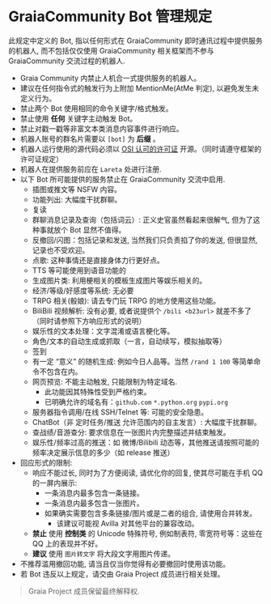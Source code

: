 # GraiaCommunity Bot 管理规定

此规定中定义的 Bot, 指以任何形式在 GraiaCommunity 即时通讯过程中提供服务的机器人, 
而不包括仅仅使用 GraiaCommunity 相关框架而不参与 GraiaCommunity 交流过程的机器人.

- Graia Community 内禁止人机合一式提供服务的机器人。
- 建议在任何指令式的触发行为上附加 MentionMe(AtMe 判定), 以避免发生未定义行为。
- 禁止两个 Bot 使用相同的命令关键字/格式触发。
- 禁止使用 **任何** 关键字主动触发 Bot。
- 禁止对戳一戳等非富文本类消息内容事件进行响应。
- 机器人账号的群名片需要以 `[bot]` 为 **后缀** 。
- 机器人运行使用的源代码必须以 [OSI 认可的许可证](https://opensource.org/licenses/category) 开源。（同时请遵守框架的许可证规定）
- 机器人在提供服务前应在 `Lareta` 处进行注册.
- 以下 Bot 所可能提供的服务禁止在 GraiaCommunity 交流中启用.
    - 插图或推文等 NSFW 内容。
    - 功能列出: 大幅度干扰群聊。
    - 复读
    - 群聊消息记录及查询（包括词云）: 正义史官虽然看起来很解气, 但为了这种事就放个 Bot 显然不值得。
    - 反撤回/闪图：包括记录和发送, 当然我们只负责掐了你的发送, 但很显然, 记录也不受欢迎。
    - 点歌: 这种事情还是直接身体力行更好点。
    - TTS 等可能使用到语音功能的
    - 生成图片类: 利用梗相关的模板生成图片等娱乐相关的。
    - 经济/等级/好感度等系统: 无必要
    - TRPG 相关(骰娘): 请去专门玩 TRPG 的地方使用这些功能。
    - BiliBili 视频解析: 没有必要, 或者说提供个 `/bili <b23url>` 就差不多了（同时请参照下方响应形式的说明）
    - 娱乐性的文本处理：文字混淆或语言梗化等。
    - 角色/文本的自动生成或抓取（一言，自动续写，模拟抽取等）
    - 签到
    - 有一定 “意义” 的随机生成: 例如今日人品等。当然 `/rand 1 100` 等简单命令不包含在内。
    - 网页预览: 不能主动触发, 只能限制为特定域名.
        - 此功能因其特殊性受到严格约束。
        - 已明确允许的域名有：`github.com` `*.python.org` `pypi.org`
    - 服务器指令调用/在线 SSH/Telnet 等: 可能的安全隐患。
    - ChatBot（非 定时任务/推送 允许范围内的自主发言）: 大幅度干扰群聊。
    - 查战绩/音游查分: 要求信息在一张图片内完整描述并结束触发。
    - 娱乐性/频率过高的推送：如 微博/Bilibili 动态等，其他推送请按照可能的频率决定展示信息的多少（如 release 推送）
- 回应形式的限制:
    - 响应不能过长, 同时为了方便阅读, 请优化你的回复, 使其尽可能在手机 QQ 的一屏内展示:
        - 一条消息内最多包含一条链接。
        - 一条消息内最多包含一张图片。
        - 如果确实需要包含多条链接/图片或是二者的组合, 请使用合并转发。
            - 该建议可能视 Avilla 对其他平台的兼容改动。
    - **禁止** 使用 **控制类** 的 Unicode 特殊符号, 例如制表符, 零宽符号等：这些在 QQ 上的表现并不好。
    - **建议** 使用 `图片转文字` 将大段文字用图片传递。
- 不推荐滥用撤回功能, 请当且仅当你觉得有必要撤回时使用该功能。
- 若 Bot 违反以上规定，请交由 Graia Project 成员进行相关处理。
> Graia Project 成员保留最终解释权.
